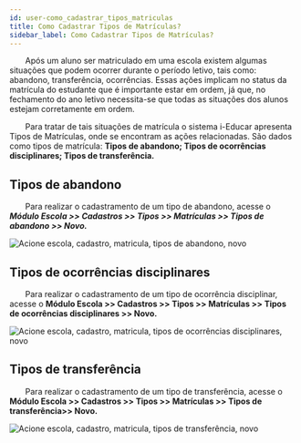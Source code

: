 ```yaml
---
id: user-como_cadastrar_tipos_matriculas
title: Como Cadastrar Tipos de Matrículas?
sidebar_label: Como Cadastrar Tipos de Matrículas?
---
```


&nbsp;&nbsp;&nbsp;&nbsp;&nbsp;&nbsp;&nbsp;Após um aluno ser matriculado em uma escola existem algumas situações que podem ocorrer durante o período letivo, tais como: abandono, transferência, ocorrências. Essas ações implicam no status da matrícula do estudante que é importante estar em ordem, já que, no fechamento do ano letivo necessita-se que todas as situações dos alunos estejam corretamente em ordem.

&nbsp;&nbsp;&nbsp;&nbsp;&nbsp;&nbsp;&nbsp;Para tratar de tais situações de matrícula o sistema i-Educar apresenta Tipos de Matrículas, onde se encontram as ações relacionadas. São dados como tipos de matrícula: **Tipos de abandono; Tipos de ocorrências disciplinares; Tipos de transferência.**


## Tipos de abandono

&nbsp;&nbsp;&nbsp;&nbsp;&nbsp;&nbsp;&nbsp;Para realizar o cadastramento de um tipo de abandono, acesse o ***Módulo Escola >> Cadastros >> Tipos >> Matrículas >> Tipos de abandono >> Novo.***

![Acione escola, cadastro, matricula, tipos de abandono, novo](/img/treinamento_gifs/cadastrar_tipo_abandono.gif)

## Tipos de ocorrências disciplinares

&nbsp;&nbsp;&nbsp;&nbsp;&nbsp;&nbsp;&nbsp;Para realizar o cadastramento de um tipo de ocorrência disciplinar, acesse o **Módulo Escola >> Cadastros >> Tipos >> Matrículas >> Tipos de ocorrências disciplinares >> Novo.**

![Acione escola, cadastro, matricula, tipos de ocorrências disciplinares, novo](/img/treinamento_gifs/cadastrar_tipo_abandono.gif)

## Tipos de transferência

&nbsp;&nbsp;&nbsp;&nbsp;&nbsp;&nbsp;&nbsp;Para realizar o cadastramento de um tipo de transferência, acesse o **Módulo Escola >> Cadastros >> Tipos >> Matrículas >> Tipos de transferência>> Novo.**

![Acione escola, cadastro, matricula, tipos de transferência, novo](/img/treinamento_gifs/cadastrar_tipo_transferencia.gif)